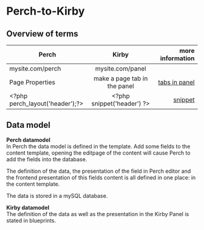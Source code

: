 # Perch-to-Kirby
 
## Overview of terms

| Perch        | Kirby           | more information |  
| ------------- |:-------------:|  -------------:|  
| mysite.com/perch | mysite.com/panel | |  
| Page Properties | make a page tab in the panel  | [tabs in panel](https://getkirby.com/docs/guide/blueprints/tabs) |
|  \<?php perch_layout('header');?> | \<?php snippet('header') ?> | [snippet](https://getkirby.com/docs/guide/templates/snippets)|



## Data model 

**Perch datamodel**  
In Perch the data model is defined in the template. Add some fields to the content template, opening the editpage of the content will cause Perch to add the fields into the database.

The definition of the data, the presentation of the field in Perch editor and the frontend presentation of this fields content is all defined in one place: in the content template.

The data is stored in a mySQL database.

**Kirby datamodel**  
The definition of the data as well as the presentation in the Kirby Panel is stated in blueprints. 




